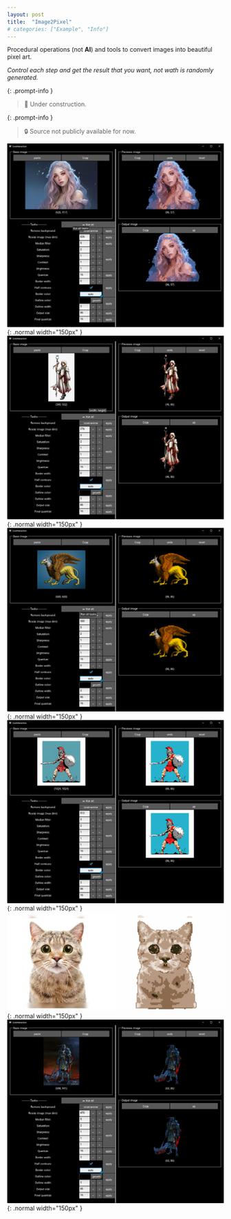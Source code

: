 ```yaml
---
layout: post
title:  "Image2Pixel"
# categories: ["Example", "Info"]
---
```

Procedural operations (not **AI**) and tools to convert images into beautiful pixel art. 

*Control each step and get the result that you want, not wath is randomly generated.*

{: .prompt-info }
> 🚧 Under construction.

{: .prompt-info }
> 🔒 Source not publicly available for now.

![](/assets/img/examples/gallery/Image2Pixel/2025-09-21-18-41-06.png){: .normal width="150px" }
![](/assets/img/examples/gallery/Image2Pixel/2025-09-21-18-55-21.png){: .normal width="150px" }
![](/assets/img/examples/gallery/Image2Pixel/2025-09-21-18-57-14.png){: .normal width="150px" }
![](/assets/img/examples/gallery/Image2Pixel/2025-09-21-18-59-16.png){: .normal width="150px" }
![](/assets/img/examples/gallery/Image2Pixel/cat_post_128.jpg){: .normal width="150px" }
![](/assets/img/examples/gallery/Image2Pixel/main.png){: .normal width="150px" }
